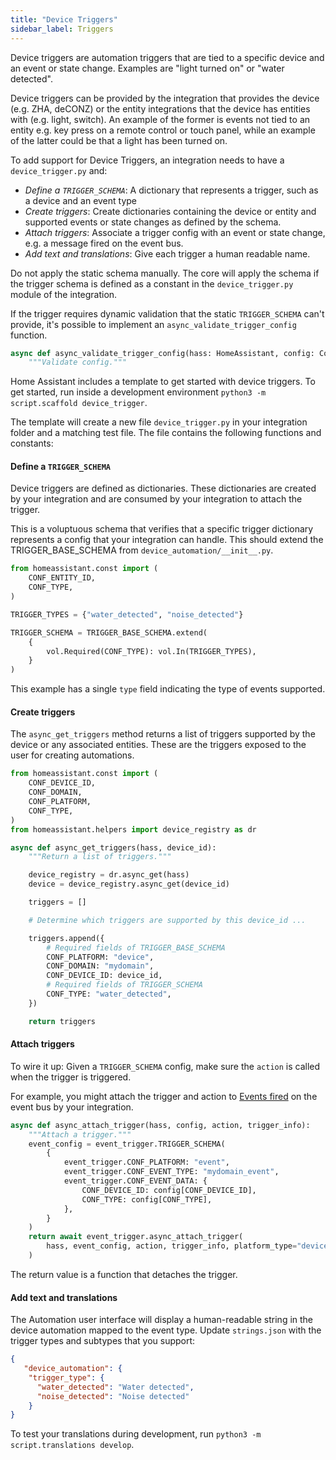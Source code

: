 ```yaml
---
title: "Device Triggers"
sidebar_label: Triggers
---
```


Device triggers are automation triggers that are tied to a specific device and an event or state change. Examples are "light turned on" or "water detected".

Device triggers can be provided by the integration that provides the device (e.g. ZHA, deCONZ) or the entity integrations that the device has entities with (e.g. light, switch). An example of the former is events not tied to an entity e.g. key press on a remote control or touch panel, while an example of the latter could be that a light has been turned on.

To add support for Device Triggers, an integration needs to have a `device_trigger.py` and:

- *Define a `TRIGGER_SCHEMA`*: A dictionary that represents a trigger, such as a device and an event type
- *Create triggers*: Create dictionaries containing the device or entity and supported events or state changes as defined by the schema.
- *Attach triggers*: Associate a trigger config with an event or state change, e.g. a message fired on the event bus.
- *Add text and translations*: Give each trigger a human readable name.

Do not apply the static schema manually. The core will apply the schema if the trigger schema is defined as a constant in the `device_trigger.py` module of the integration.

If the trigger requires dynamic validation that the static `TRIGGER_SCHEMA` can't provide, it's possible to implement an `async_validate_trigger_config` function.

```py
async def async_validate_trigger_config(hass: HomeAssistant, config: ConfigType) -> ConfigType:
    """Validate config."""
```

Home Assistant includes a template to get started with device triggers. To get started, run inside a development environment `python3 -m script.scaffold device_trigger`.

The template will create a new file `device_trigger.py` in your integration folder and a matching test file. The file contains the following functions and constants:


#### Define a `TRIGGER_SCHEMA`

Device triggers are defined as dictionaries. These dictionaries are created by your integration and are consumed by your integration to attach the trigger.

This is a voluptuous schema that verifies that a specific trigger dictionary represents a config that your integration can handle. This should extend the TRIGGER_BASE_SCHEMA from `device_automation/__init__.py`.

```python
from homeassistant.const import (
    CONF_ENTITY_ID,
    CONF_TYPE,
)

TRIGGER_TYPES = {"water_detected", "noise_detected"}

TRIGGER_SCHEMA = TRIGGER_BASE_SCHEMA.extend(
    {
        vol.Required(CONF_TYPE): vol.In(TRIGGER_TYPES),
    }
)
```

This example has a single `type` field indicating the type of events supported.

#### Create triggers

The `async_get_triggers` method returns a list of triggers supported by the device or any associated entities. These are the triggers exposed to the user for creating automations.

```python
from homeassistant.const import (
    CONF_DEVICE_ID,
    CONF_DOMAIN,
    CONF_PLATFORM,
    CONF_TYPE,
)
from homeassistant.helpers import device_registry as dr

async def async_get_triggers(hass, device_id):
    """Return a list of triggers."""

    device_registry = dr.async_get(hass)
    device = device_registry.async_get(device_id)

    triggers = []

    # Determine which triggers are supported by this device_id ...

    triggers.append({
        # Required fields of TRIGGER_BASE_SCHEMA
        CONF_PLATFORM: "device",
        CONF_DOMAIN: "mydomain",
        CONF_DEVICE_ID: device_id,
        # Required fields of TRIGGER_SCHEMA
        CONF_TYPE: "water_detected",
    })

    return triggers
```

#### Attach triggers

To wire it up: Given a `TRIGGER_SCHEMA` config, make sure the `action` is called when the trigger is triggered.

For example, you might attach the trigger and action to [Events fired](integration_events.md) on the event bus by your integration.

```python
async def async_attach_trigger(hass, config, action, trigger_info):
    """Attach a trigger."""
    event_config = event_trigger.TRIGGER_SCHEMA(
        {
            event_trigger.CONF_PLATFORM: "event",
            event_trigger.CONF_EVENT_TYPE: "mydomain_event",
            event_trigger.CONF_EVENT_DATA: {
                CONF_DEVICE_ID: config[CONF_DEVICE_ID],
                CONF_TYPE: config[CONF_TYPE],
            },
        }
    )
    return await event_trigger.async_attach_trigger(
        hass, event_config, action, trigger_info, platform_type="device"
    )
```

The return value is a function that detaches the trigger.

#### Add text and translations

The Automation user interface will display a human-readable string in the device automation mapped to the event type.  Update `strings.json` with the trigger types and subtypes that you support:

```json
{
   "device_automation": {
    "trigger_type": {
      "water_detected": "Water detected",
      "noise_detected": "Noise detected"
    }
}
```

To test your translations during development, run `python3 -m script.translations develop`.

